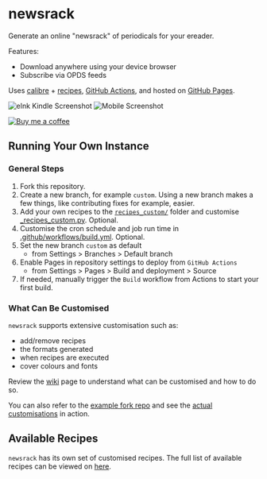 # newsrack

Generate an online "newsrack" of periodicals for your ereader.

Features:
- Download anywhere using your device browser
- Subscribe via OPDS feeds

Uses [calibre](https://calibre-ebook.com/) + [recipes](https://manual.calibre-ebook.com/news_recipe.html), [GitHub Actions](.github/workflows/build.yml), and hosted
on [GitHub Pages](https://pages.github.com/).

![eInk Kindle Screenshot](https://github.com/ping/newsrack/assets/104607/475daa53-f2d5-4469-b88e-7d5463399d73)
![Mobile Screenshot](https://github.com/ping/newsrack/assets/104607/76ec3514-8d89-43bc-a68c-909df42971cb)

[![Buy me a coffee](https://img.buymeacoffee.com/button-api/?text=Buy%20me%20a%20coffee&emoji=&slug=ping&button_colour=FFDD00&font_colour=000000&font_family=Bree&outline_colour=000000&coffee_colour=ffffff)](https://www.buymeacoffee.com/ping)

## Running Your Own Instance

### General Steps

1. Fork this repository.
2. Create a new branch, for example `custom`. Using a new branch makes a few things, like contributing fixes for example, easier.
3. Add your own recipes to the [`recipes_custom/`](recipes_custom) folder and customise [_recipes_custom.py](_recipes_custom.py). Optional.
4. Customise the cron schedule and job run time in [.github/workflows/build.yml](.github/workflows/build.yml). Optional.
5. Set the new branch `custom` as default
   - from Settings > Branches > Default branch
6. Enable Pages in repository settings to deploy from `GitHub Actions`
   - from Settings > Pages > Build and deployment > Source
7. If needed, manually trigger the `Build` workflow from Actions to start your first build.

### What Can Be Customised

`newsrack` supports extensive customisation such as:
- add/remove recipes
- the formats generated
- when recipes are executed
- cover colours and fonts

Review the [wiki](https://github.com/ping/newsrack/wiki#customisation) page to understand what can be customised and how to do so.

You can also refer to the [example fork repo](https://github.com/ping/newsrack-fork-test/) and see the [actual customisations](https://github.com/ping/newsrack-fork-test/compare/main...custom#files_bucket) in action.


## Available Recipes

`newsrack` has its own set of customised recipes. The full list of available recipes can be viewed on [here](https://github.com/ping/newsrack/wiki/Available-Recipes).
